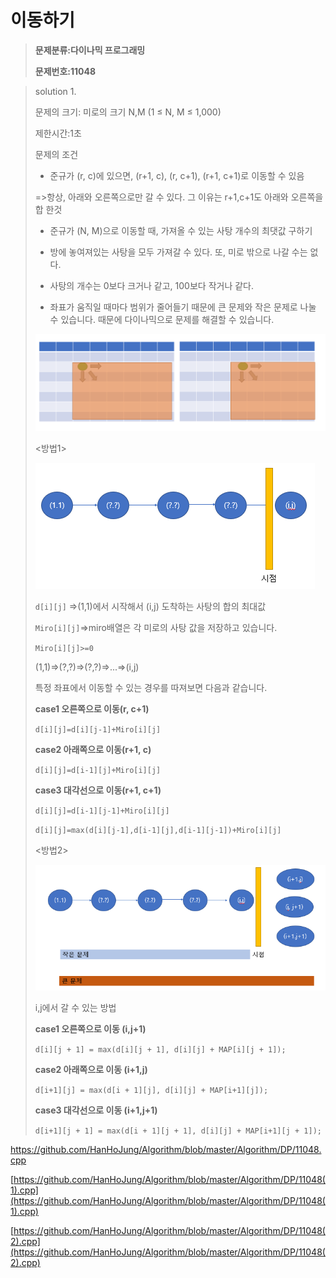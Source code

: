 # 이동하기

> **문제분류:다이나믹 프로그래밍**
>
> **문제번호:11048**

> solution 1.
>
> 문제의 크기: 미로의 크기 N,M (1 ≤ N, M ≤ 1,000)
>
> 제한시간:1초
>
> 
>
> 문제의 조건
>
> - 준규가 (r, c)에 있으면, (r+1, c), (r, c+1), (r+1, c+1)로 이동할 수 있음
>
> =>항상, 아래와 오른쪽으로만 갈 수 있다. 그 이유는 r+1,c+1도 아래와 오른쪽을 합 한것
>
> - 준규가 (N, M)으로 이동할 때, 가져올 수 있는 사탕 개수의 최댓값 구하기
>
> - 방에 놓여져있는 사탕을 모두 가져갈 수 있다. 또, 미로 밖으로 나갈 수는 없다.
>
> - 사탕의 개수는 0보다 크거나 같고, 100보다 작거나 같다.
>
> - 좌표가 움직일 때마다 범위가 줄어들기 때문에 큰 문제와 작은 문제로 나눌 수 있습니다. 때문에 다이나믹으로 문제를 해결할 수 있습니다.
>
> ![](../Clip/dp1.PNG)
>
> <방법1>
>
> ![](../Clip/dp2.PNG)
>
> `d[i][j]` =>(1,1)에서 시작해서 (i,j) 도착하는 사탕의 합의 최대값
>
> `Miro[i][j]`=>miro배열은 각 미로의 사탕 값을 저장하고 있습니다.
>
> `Miro[i][j]>=0`
>
> 
>
> (1,1)=>(?,?)=>(?,?)=>...=>(i,j)
>
> 특정 좌표에서 이동할 수 있는 경우를 따져보면 다음과 같습니다.
>
> **case1 오른쪽으로 이동(r, c+1)**
>
> `d[i][j]=d[i][j-1]+Miro[i][j] ` 
>
> **case2 아래쪽으로 이동(r+1, c)**
>
> `d[i][j]=d[i-1][j]+Miro[i][j] ` 
>
> **case3 대각선으로 이동(r+1, c+1)**
>
> `d[i][j]=d[i-1][j-1]+Miro[i][j] ` 
>
> `d[i][j]=max(d[i][j-1],d[i-1][j],d[i-1][j-1])+Miro[i][j] ` 
>
> 
>
> <방법2>
>
> ![](../Clip/dp3.PNG)
>
> i,j에서 갈 수 있는 방법
>
> **case1 오른쪽으로 이동 (i,j+1)**
>
> `d[i][j + 1] = max(d[i][j + 1], d[i][j] + MAP[i][j + 1]);`
>
> **case2 아래쪽으로 이동 (i+1,j)**
>
> `d[i+1][j] = max(d[i + 1][j], d[i][j] + MAP[i+1][j]);`
>
> **case3 대각선으로 이동 (i+1,j+1)**
>
> `d[i+1][j + 1] = max(d[i + 1][j + 1], d[i][j] + MAP[i+1][j + 1]);`
>
> 

https://github.com/HanHoJung/Algorithm/blob/master/Algorithm/DP/11048.cpp

[https://github.com/HanHoJung/Algorithm/blob/master/Algorithm/DP/11048(1).cpp](https://github.com/HanHoJung/Algorithm/blob/master/Algorithm/DP/11048(1).cpp)

[https://github.com/HanHoJung/Algorithm/blob/master/Algorithm/DP/11048(2).cpp](https://github.com/HanHoJung/Algorithm/blob/master/Algorithm/DP/11048(2).cpp)






